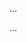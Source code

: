 <panel type="info" header=":trophy: Can explain defensive programming :star::star::star:" expandable>
  <include src="../../book/errorHandling/defensiveProgramming/what/full.md" />
<!-- TODO: add evidence -->
</panel>

<panel type="info" header=":trophy: Can use defensive coding to enforce compulsory associations :star::star::star:" expandable>
  <include src="../../book/errorHandling/defensiveProgramming/compulsoryAssociations/full.md" />
<!-- TODO: add evidence -->
</panel>

<panel type="info" header=":trophy: Can use defensive coding to enforce 1-to-1 associations :star::star::star:" expandable>
  <include src="../../book/errorHandling/defensiveProgramming/1to1Associations/full.md" />
<!-- TODO: add evidence -->
</panel>

<panel type="success" header=":trophy: Can use defensive coding to enforce referential integrity of bi-directional associations :star::star::star::star:" expandable>
  <include src="../../book/errorHandling/defensiveProgramming/referentialIntegrity/full.md" />
<!-- TODO: add evidence -->
</panel>

<panel type="success" header=":trophy: Can explain when to use defensive programming :star::star::star::star:" expandable>
  <include src="../../book/errorHandling/defensiveProgramming/when/full.md" />
  <panel header=":dart: Evidence" expanded>

...

  </panel>
</panel>

<panel type="success" header=":trophy: Can explain DbC approach :star::star::star::star:" expandable>
  <include src="../../book/errorHandling/designByContract/what/full.md" />
  <panel header=":dart: Evidence" expanded>

...

  </panel>
</panel>
